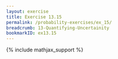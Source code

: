 ```yaml
---
layout: exercise
title: Exercise 13.15
permalink: /probability-exercises/ex_15/
breadcrumb: 13-Quantifying-Uncertainity
bookmarkID: ex13.15
---
```


{% include mathjax_support %}

